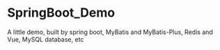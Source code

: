 # SpringBoot_Demo
A little demo, built by spring boot, MyBatis and MyBatis-Plus, Redis and Vue, MySQL database, etc
